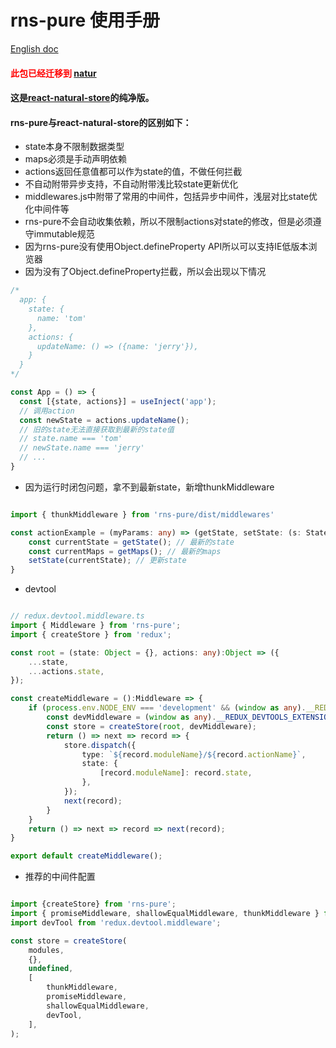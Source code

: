 # rns-pure 使用手册

[English doc](./doc/README.en.md)

#### <font color=red >此包已经迁移到 [natur](https://www.npmjs.com/package/natur)</font>

#### 这是[react-natural-store](https://www.npmjs.com/package/react-natural-store)的纯净版。

#### rns-pure与react-natural-store的区别如下：

- state本身不限制数据类型
- maps必须是手动声明依赖
- actions返回任意值都可以作为state的值，不做任何拦截
- 不自动附带异步支持，不自动附带浅比较state更新优化
- middlewares.js中附带了常用的中间件，包括异步中间件，浅层对比state优化中间件等
- rns-pure不会自动收集依赖，所以不限制actions对state的修改，但是必须遵守immutable规范
- 因为rns-pure没有使用Object.defineProperty API所以可以支持IE低版本浏览器
- 因为没有了Object.defineProperty拦截，所以会出现以下情况

```ts
/*
  app: {
    state: {
      name: 'tom'
    },
    actions: {
      updateName: () => ({name: 'jerry'}),
    }
  }
*/

const App = () => {
  const [{state, actions}] = useInject('app');
  // 调用action
  const newState = actions.updateName();
  // 旧的state无法直接获取到最新的state值
  // state.name === 'tom'
  // newState.name === 'jerry'
  // ...
}


```

- 因为运行时闭包问题，拿不到最新state，新增thunkMiddleware

```typescript

import { thunkMiddleware } from 'rns-pure/dist/middlewares'

const actionExample = (myParams: any) => (getState, setState: (s: State) => State, getMaps: () => InjectMaps) => {
    const currentState = getState(); // 最新的state
    const currentMaps = getMaps(); // 最新的maps
    setState(currentState); // 更新state
}
```
- devtool

```typescript

// redux.devtool.middleware.ts
import { Middleware } from 'rns-pure';
import { createStore } from 'redux';

const root = (state: Object = {}, actions: any):Object => ({
	...state,
	...actions.state,
});

const createMiddleware = ():Middleware => {
	if (process.env.NODE_ENV === 'development' && (window as any).__REDUX_DEVTOOLS_EXTENSION__) {
		const devMiddleware = (window as any).__REDUX_DEVTOOLS_EXTENSION__();
		const store = createStore(root, devMiddleware);
		return () => next => record => {
			store.dispatch({
				type: `${record.moduleName}/${record.actionName}`,
				state: {
					[record.moduleName]: record.state,
				},
			});
			next(record);
		}
	}
	return () => next => record => next(record);
}

export default createMiddleware();


```

- 推荐的中间件配置

```typescript

import {createStore} from 'rns-pure';
import { promiseMiddleware, shallowEqualMiddleware, thunkMiddleware } from 'rns-pure/dist/middlewares';
import devTool from 'redux.devtool.middleware';

const store = createStore(
	modules,
    {},
	undefined,
	[
		thunkMiddleware,
		promiseMiddleware,
		shallowEqualMiddleware,
		devTool,
	],
);
```

